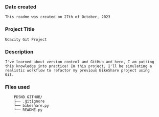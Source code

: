 ### Date created
    This readme was created on 27th of October, 2023

### Project Title
    Udacity Git Project

### Description
    I've learned about version control and GitHub and here, I am putting this knowledge into practice! In this project, I'll be simulating a realistic workflow to refactor my previous BikeShare project using Git.

### Files used
        PDSND_GITHUB/
        ├── .gitignore
        └── bikeshare.py
        └── README.py

<!-- ### Credits
It's important to give proper credit. Add links to any repo that inspired you or blogposts you consulted. -->

